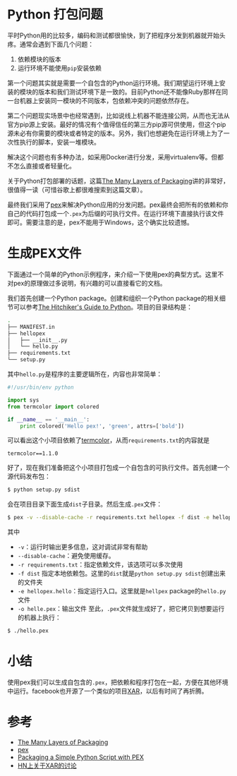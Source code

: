 # Python 打包问题
平时Python用的比较多，编码和测试都很愉快，到了把程序分发到机器就开始头疼。通常会遇到下面几个问题：
1. 依赖模块的版本
2. 运行环境不能使用`pip`安装依赖

第一个问题其实就是需要一个自包含的Python运行环境。我们期望运行环境上安装的模块的版本和我们测试环境下是一致的。目前Python还不能像Ruby那样在同一台机器上安装同一模块的不同版本，包依赖冲突的问题依然存在。

第二个问题现实场景中也经常遇到，比如说线上机器不能连接公网，从而也无法从官方pip源上安装。最好的情况有个值得信任的第三方pip源可供使用，但这个pip源未必有你需要的模块或者特定的版本。另外，我们也想避免在运行环境上为了一次性执行的脚本，安装一堆模块。

解决这个问题也有多种办法，如采用Docker进行分发，采用virtualenv等。但都不怎么直接或者轻量化。

关于Python打包部署的话题，这篇[The Many Layers of Packaging](http://sedimental.org/the_packaging_gradient.html)讲的非常好，很值得一读（可惜谷歌上都很难搜索到这篇文章）。

最终我们采用了[pex](https://github.com/pantsbuild/pex)来解决Python应用的分发问题。pex最终会把所有的依赖和你自己的代码打包成一个`.pex`为后缀的可执行文件。在运行环境下直接执行该文件即可。需要注意的是，pex不能用于Windows，这个确实比较遗憾。

# 生成PEX文件
下面通过一个简单的Python示例程序，来介绍一下使用pex的典型方式。这里不对pex的原理做过多说明，有兴趣的可以直接看它的文档。

我们首先创建一个Python package。创建和组织一个Python package的相关细节可以参考[The Hitchiker's Guide to Python](https://docs.python-guide.org/writing/structure/)。项目的目录结构是：
```bash
.
├── MANIFEST.in
├── hellopex
│   ├── __init__.py
│   └── hello.py
├── requirements.txt
└── setup.py
```
其中`hello.py`是程序的主要逻辑所在，内容也非常简单：
```python
#!/usr/bin/env python

import sys
from termcolor import colored

if __name__ == '__main__':
    print colored('Hello pex!', 'green', attrs=['bold'])
```
可以看出这个小项目依赖了[termcolor](https://pypi.org/project/termcolor/)，从而`requirements.txt`的内容就是
```
termcolor==1.1.0
```
好了，现在我们准备把这个小项目打包成一个自包含的可执行文件。首先创建一个源代码发布包：
```bash
$ python setup.py sdist 
```
会在项目目录下面生成`dist`子目录。然后生成`.pex`文件：
```bash
$ pex -v --disable-cache -r requirements.txt hellopex -f dist -e hellopex.hello -o hello.pex
```
其中
* `-v`：运行时输出更多信息，这对调试非常有帮助
* `--disable-cache`：避免使用缓存。
* `-r requirements.txt`：指定依赖文件，该选项可以多次使用
* `-f dist` 指定本地依赖包。这里的`dist`就是`python setup.py sdist`创建出来的文件夹
* `-e hellopex.hello`：指定运行入口。这里就是`hellpex` package的`hello.py`文件
* `-o helle.pex`：输出文件
至此，`.pex`文件就生成好了，把它拷贝到想要运行的机器上执行：
```bash
$ ./hello.pex
```

# 小结
使用pex我们可以生成自包含的`.pex`，把依赖和程序打包在一起，方便在其他环境中运行。facebook也开源了一个类似的项目[XAR](https://github.com/facebookincubator/xar)，以后有时间了再折腾。

# 参考
* [The Many Layers of Packaging](http://sedimental.org/the_packaging_gradient.html)
* [pex](https://github.com/pantsbuild/pex)
* [Packaging a Simple Python Script with PEX](https://idle.run/simple-pex)
* [HN上关于XAR的讨论](https://news.ycombinator.com/item?id=17524086)
